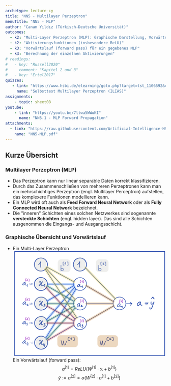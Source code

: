 ```yaml
---
archetype: lecture-cy
title: "NN5 - Multilayer Perzeptron"
menuTitle: "NN5 - MLP"
author: "Canan Yıldız (Türkisch-Deutsche Universität)"
outcomes:
  - k2: "Multi-Layer Perzeptron (MLP): Graphische Darstellung, Vorwärtslauf"
  - k2: "Aktivierungsfunktionen (insbesondere ReLU)"
  - k3: "Vorwärtslauf (forward pass) für ein gegebenes MLP"
  - k3: "Berechnung der einzelnen Aktivierungen"
# readings:
#   - key: "Russell2020"
#     comment: "Kapitel 2 und 3"
#   - key: "Ertel2017"
quizzes:
   - link: "https://www.hsbi.de/elearning/goto.php?target=tst_1106592&client_id=FH-Bielefeld"
     name: "Selbsttest Multilayer Perzeptron (ILIAS)"
assignments:
    - topic: sheet08
youtube:
    - link: "https://youtu.be/7ltwa5WWuKI"
      name: "NN5.1 - MLP Forward Propagation"
attachments:
  - link: "https://raw.githubusercontent.com/Artificial-Intelligence-HSBI-TDU/KI-Vorlesung/master/lecture/nn/files/NN5-MLP.pdf"
    name: "NN5-MLP.pdf"
---
```



## Kurze Übersicht

### Multilayer Perzeptron (MLP)
*   Das Perzeptron kann nur linear separable Daten korrekt klassifizieren.
*   Durch das Zusammenschließen von mehreren Perzeptronen kann man ein mehrschichtiges Perzeptron (engl. Multilayer Perceptron) aufstellen, das komplexere Funktionen modellieren kann.
*   Ein MLP wird oft auch als **Feed Forward Neural Network** oder  als **Fully Connected Neural Network** bezeichnet.
*   Die "inneren" Schichten eines solchen Netzwerkes sind sogenannte **versteckte Schichten** (engl. hidden layer). Das sind alle Schichten ausgenommen die Eingangs- und Ausgangsschicht.

### Graphische Übersicht und Vorwärtslauf
*   Ein Multi-Layer Perzeptron
    ![](images/mlp.png)
    Ein Vorwärtslauf (forward pass):
    $$a^{[1]} = ReLU \left( W^{[1]} \cdot \mathbb{x} + b^{[1]} \right) \tag{1}$$
    $$\hat{y} := a^{[2]} = \sigma \left( W^{[2]} \cdot a^{[1]} + b^{[2]} \right) \tag{2}$$
